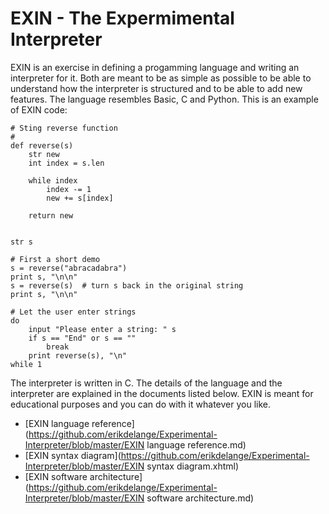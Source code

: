 # EXIN - The Expermimental Interpreter

EXIN is an exercise in defining a progamming language and writing an interpreter for it. Both are meant to be as simple as possible to be able to understand how the interpreter is structured and to be able to add new features. The language resembles Basic, C and Python. This is an example of EXIN code:
```
# Sting reverse function
#
def reverse(s)
	str new
	int index = s.len

	while index
		index -= 1
		new += s[index]

	return new


str s

# First a short demo
s = reverse("abracadabra")
print s, "\n\n"
s = reverse(s)  # turn s back in the original string
print s, "\n\n"

# Let the user enter strings
do
	input "Please enter a string: " s
	if s == "End" or s == ""
		break
	print reverse(s), "\n"
while 1
```
The interpreter is written in C. The details of the language and the interpreter are explained in the documents listed below. EXIN is meant for educational purposes and you can do with it whatever you like.

- [EXIN language reference](https://github.com/erikdelange/Experimental-Interpreter/blob/master/EXIN language reference.md)
- [EXIN syntax diagram](https://github.com/erikdelange/Experimental-Interpreter/blob/master/EXIN syntax diagram.xhtml)
- [EXIN software architecture](https://github.com/erikdelange/Experimental-Interpreter/blob/master/EXIN software architecture.md)

